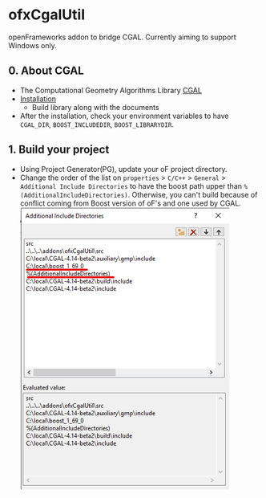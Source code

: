 # ofxCgalUtil
openFrameworks addon to bridge CGAL. Currently aiming to support Windows only.

## 0. About CGAL
* The Computational Geometry Algorithms Library [CGAL](https://www.cgal.org/)
* [Installation](https://www.cgal.org/download.html)
  * Build library along with the documents
* After the installation, check your environment variables to have `CGAL_DIR`, `BOOST_INCLUDEDIR`, `BOOST_LIBRARYDIR`.

## 1. Build your project
* Using Project Generator(PG), update your oF project directory.
* Change the order of the list on `properties` > `C/C++` > `General` > `Additional Include Directories` to have the boost path upper than `%(AdditionalIncludeDirectories)`. Otherwise, you can't build because of conflict coming from Boost version of oF's and one used by CGAL.  
  ![](./additional_include_directories.png)
